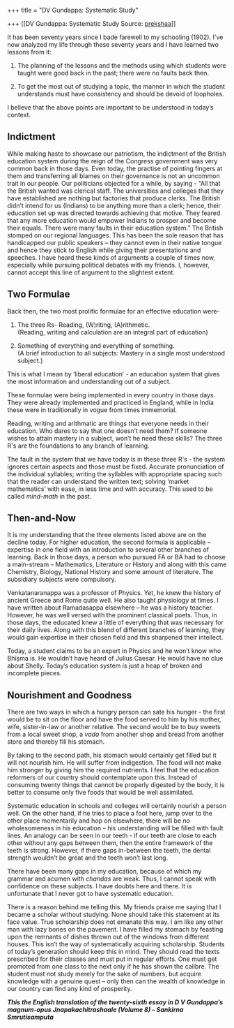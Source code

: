 +++
title = "DV Gundappa: Systematic Study"

+++
[[DV Gundappa: Systematic Study	Source: [prekshaa](https://www.prekshaa.in/dvg-systematic-study)]]







  
It has been seventy years since I bade farewell to my schooling (1902). I've now analyzed my life through these seventy years and I have learned two lessons from it:  
  
1) The planning of the lessons and the methods using which students were taught were good back in the past; there were no faults back then.  
  
2) To get the most out of studying a topic, the manner in which the student understands must have consistency and should be devoid of loopholes.  
  
I believe that the above points are important to be understood in today’s context.

## Indictment

 While making haste to showcase our patriotism, the indictment of the British education system during the reign of the Congress government was very common back in those days. Even today, the practise of pointing fingers at them and transferring all blames on their governance is not an uncommon trait in our people. Our politicians objected for a while, by saying - “All that the British wanted was clerical staff. The universities and colleges that they have established are nothing but factories that produce clerks. The British didn’t intend for us (Indians) to be anything more than a clerk; hence, their education set up was directed towards achieving that motive. They feared that any more education would empower Indians to prosper and become their equals. There were many faults in their education system.” The British stomped on our regional languages. This has been the sole reason that has handicapped our public speakers – they cannot even in their native tongue and hence they stick to English while giving their presentations and speeches. I have heard these kinds of arguments a couple of times now, especially while pursuing political debates with my friends. I, however, cannot accept this line of argument to the slightest extent.

## Two Formulae

Back then, the two most prolific formulae for an effective education were-  
  
1) The three Rs- Reading, (W)riting, (A)rithmetic.  
 (Reading, writing and calculation are an integral part of education)  
  
2) Something of everything and everything of something.  
 (A brief introduction to all subjects: Mastery in a single most understood subject.)  
  
 This is what I mean by ‘liberal education’ - an education system that gives the most information and understanding out of a subject.  
  
These formulae were being implemented in every country in those days. They were already implemented and practiced in England, while in India these were in traditionally in vogue from times immemorial.  
  
Reading, writing and arithmatic are things that everyone needs in their education. Who dares to say that one doesn’t need them? If someone wishes to attain mastery in a subject, won’t he need these skills? The three R's are the foundations to any branch of learning.  
  
The fault in the system that we have today is in these three R's - the system ignores certain aspects and those must be fixed. Accurate pronunciation of the individual syllables; writing the syllables with appropriate spacing such that the reader can understand the written text; solving ‘market mathematics’ with ease, in less time and with accuracy. This used to be called *mind-math* in the past.

## Then-and-Now

It is my understanding that the three elements listed above are on the decline today. For higher education, the second formula is applicable – expertise in one field with an introduction to several other branches of learning. Back in those days, a person who pursued FA or BA had to choose a main-stream – Mathematics, Literature or History and along with this came Chemistry, Biology, National History and some amount of literature. The subsidiary subjects were compulsory.  
  
Venkatanaranappa was a professor of Physics. Yet, he knew the history of ancient Greece and Rome quite well. He also taught physiology at times. I have written about Ramadasappa elsewhere – he was a history teacher. However, he was well versed with the prominent classical poets. Thus, in those days, the educated knew a little of everything that was necessary for their daily lives. Along with this blend of different branches of learning, they would gain expertise in their chosen field and this sharpened their intellect.  
  
Today, a student claims to be an expert in Physics and he won’t know who Bhīṣma is. He wouldn’t have heard of Julius Caesar. He would have no clue about Shelly. Today’s education system is just a heap of broken and incomplete pieces.

## Nourishment and Goodness

There are two ways in which a hungry person can sate his hunger - the first would be to sit on the floor and have the food served to him by his mother, wife, sister-in-law or another relative. The second would be to buy sweets from a local sweet shop, a *vada* from another shop and bread from another store and thereby fill his stomach.  
  
By taking to the second path, his stomach would certainly get filled but it will not nourish him. He will suffer from indigestion. The food will not make him stronger by giving him the required nutrients. I feel that the education reformers of our country should contemplate upon this. Instead of consuming twenty things that cannot be properly digested by the body, it is better to consume only five foods that would be well assimilated.  
  
Systematic education in schools and colleges will certainly nourish a person well. On the other hand, if he tries to place a foot here, jump over to the other place momentarily and hop on elsewhere, there will be no wholesomeness in his education – his understanding will be filled with fault lines. An analogy can be seen in our teeth - if our teeth are close to each other without any gaps between them, then the entire framework of the teeth is strong. However, if there gaps in-between the teeth, the dental strength wouldn’t be great and the teeth won’t last long.  
  
There have been many gaps in my education, because of which my grammar and acumen with *chandas* are weak. Thus, I cannot speak with confidence on these subjects. I have doubts here and there. It is unfortunate that I never got to have systematic education.  
  
There is a reason behind me telling this. My friends praise me saying that I became a scholar without studying. None should take this statement at its face value. True scholarship does not emanate this way. I am like any other man with lazy bones on the pavement. I have filled my stomach by feasting upon the remnants of dishes thrown out of the windows from different houses. This isn’t the way of systematically acquiring scholarship. Students of today’s generation should keep this in mind. They should read the texts prescribed for their classes and must put in regular efforts. One must get promoted from one class to the next only if he has shown the calibre. The student must not study merely for the sake of numbers, but acquire knowledge with a genuine quest – only then can the wealth of knowledge in our country can find any kind of prosperity.



***This the English translation of the twenty-sixth essay in D V Gundappa’s magnum-opus Jnapakachitrashaale (Volume 8) – Sankirna Smrutisamputa***






